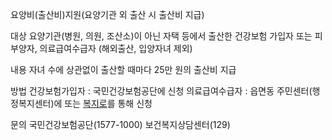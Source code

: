 요양비(출산비)지원(요양기관 외 출산 시 출산비 지급)

대상
 요양기관(병원, 의원, 조산소)이 아닌 자택 등에서 출산한 건강보험 가입자 또는 피부양자, 의료급여수급자 (해외출산, 입양자녀 제외)

내용
 자녀 수에 상관없이 출산할 때마다 25만 원의 출산비 지급

방법
 건강보험가입자 : 국민건강보험공단에 신청
 의료급여수급자 : 읍면동 주민센터(행정복지센터)에 또는 [복지로](www.bokjiro.go.kr)를 통해 신청

문의
 국민건강보험공단(1577-1000)
 보건복지상담센터(129)
